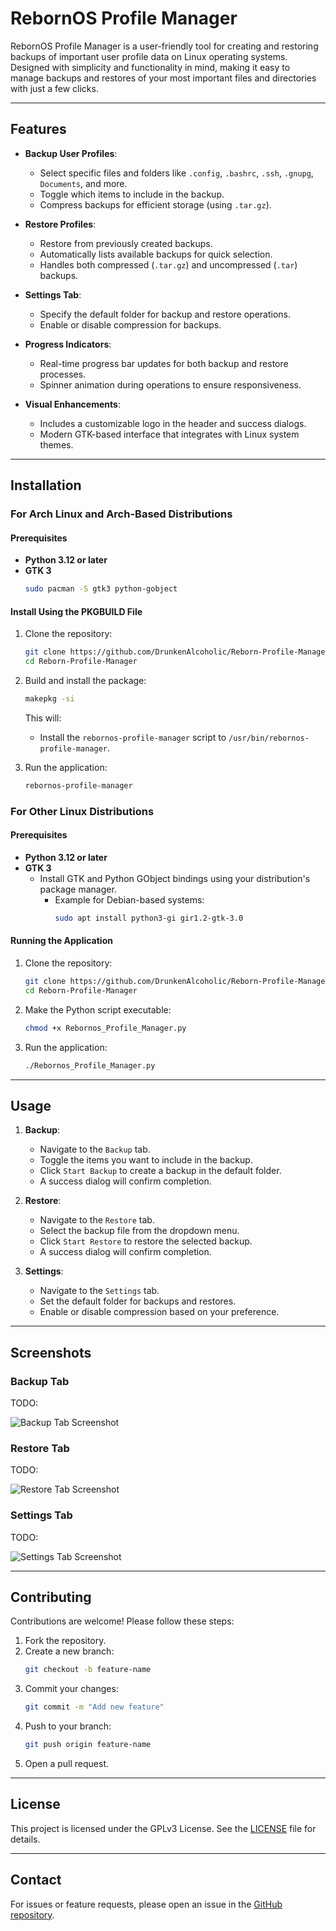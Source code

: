 # RebornOS Profile Manager

RebornOS Profile Manager is a user-friendly tool for creating and restoring backups of important user profile data on Linux operating systems. Designed with simplicity and functionality in mind, making it easy to manage backups and restores of your most important files and directories with just a few clicks.

---

## Features

- **Backup User Profiles**:
  - Select specific files and folders like `.config`, `.bashrc`, `.ssh`, `.gnupg`, `Documents`, and more.
  - Toggle which items to include in the backup.
  - Compress backups for efficient storage (using `.tar.gz`).

- **Restore Profiles**:
  - Restore from previously created backups.
  - Automatically lists available backups for quick selection.
  - Handles both compressed (`.tar.gz`) and uncompressed (`.tar`) backups.

- **Settings Tab**:
  - Specify the default folder for backup and restore operations.
  - Enable or disable compression for backups.

- **Progress Indicators**:
  - Real-time progress bar updates for both backup and restore processes.
  - Spinner animation during operations to ensure responsiveness.

- **Visual Enhancements**:
  - Includes a customizable logo in the header and success dialogs.
  - Modern GTK-based interface that integrates with Linux system themes.

---

## Installation

### For Arch Linux and Arch-Based Distributions

#### Prerequisites
- **Python 3.12 or later**
- **GTK 3**
  ```bash
  sudo pacman -S gtk3 python-gobject
  ```

#### Install Using the PKGBUILD File

1. Clone the repository:
   ```bash
   git clone https://github.com/DrunkenAlcoholic/Reborn-Profile-Manager.git
   cd Reborn-Profile-Manager
   ```

2. Build and install the package:
   ```bash
   makepkg -si
   ```

   This will:
   - Install the `rebornos-profile-manager` script to `/usr/bin/rebornos-profile-manager`.

3. Run the application:
   ```bash
   rebornos-profile-manager
   ```

### For Other Linux Distributions

#### Prerequisites
- **Python 3.12 or later**
- **GTK 3**
  - Install GTK and Python GObject bindings using your distribution's package manager.
    - Example for Debian-based systems:
      ```bash
      sudo apt install python3-gi gir1.2-gtk-3.0
      ```

#### Running the Application

1. Clone the repository:
   ```bash
   git clone https://github.com/DrunkenAlcoholic/Reborn-Profile-Manager.git
   cd Reborn-Profile-Manager
   ```

2. Make the Python script executable:
   ```bash
   chmod +x Rebornos_Profile_Manager.py
   ```

3. Run the application:
   ```bash
   ./Rebornos_Profile_Manager.py
   ```

---

## Usage

1. **Backup**:
   - Navigate to the `Backup` tab.
   - Toggle the items you want to include in the backup.
   - Click `Start Backup` to create a backup in the default folder.
   - A success dialog will confirm completion.

2. **Restore**:
   - Navigate to the `Restore` tab.
   - Select the backup file from the dropdown menu.
   - Click `Start Restore` to restore the selected backup.
   - A success dialog will confirm completion.

3. **Settings**:
   - Navigate to the `Settings` tab.
   - Set the default folder for backups and restores.
   - Enable or disable compression based on your preference.

---

## Screenshots

### Backup Tab
TODO:

![Backup Tab Screenshot](path/to/screenshot1.png)

### Restore Tab
TODO:

![Restore Tab Screenshot](path/to/screenshot2.png)

### Settings Tab
TODO:

![Settings Tab Screenshot](path/to/screenshot3.png)

---

## Contributing

Contributions are welcome! Please follow these steps:

1. Fork the repository.
2. Create a new branch:
   ```bash
   git checkout -b feature-name
   ```
3. Commit your changes:
   ```bash
   git commit -m "Add new feature"
   ```
4. Push to your branch:
   ```bash
   git push origin feature-name
   ```
5. Open a pull request.

---

## License

This project is licensed under the GPLv3 License. See the [LICENSE](LICENSE) file for details.


---

## Contact

For issues or feature requests, please open an issue in the [GitHub repository](https://github.com/DrunkenAlcoholic/Reborn-Profile-Manager/issues).




